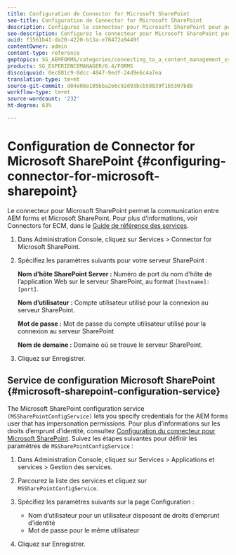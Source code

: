 ```yaml
---
title: Configuration de Connector for Microsoft SharePoint
seo-title: Configuration de Connector for Microsoft SharePoint
description: Configurez le connecteur pour Microsoft SharePoint pour permettre la communication entre AEM forms et Microsoft SharePoint.
seo-description: Configurez le connecteur pour Microsoft SharePoint pour permettre la communication entre AEM forms et Microsoft SharePoint.
uuid: f1561b41-da20-4220-b13a-e78472a9449f
contentOwner: admin
content-type: reference
geptopics: SG_AEMFORMS/categories/connecting_to_a_content_management_system
products: SG_EXPERIENCEMANAGER/6.4/FORMS
discoiquuid: 0ec881c9-8dcc-4847-9edf-24d9e6c4a7ea
translation-type: tm+mt
source-git-commit: d04e08e105bba2e6c92d93bcb58839f1b5307bd8
workflow-type: tm+mt
source-wordcount: '232'
ht-degree: 63%

---
```



# Configuration de Connector for Microsoft SharePoint {#configuring-connector-for-microsoft-sharepoint}

Le connecteur pour Microsoft SharePoint permet la communication entre AEM forms et Microsoft SharePoint. Pour plus d’informations, voir Connectors for ECM, dans le [Guide de référence des services](https://www.adobe.com/go/learn_aemforms_services_63).

1. Dans Administration Console, cliquez sur Services > Connector for Microsoft SharePoint.
1. Spécifiez les paramètres suivants pour votre serveur SharePoint :

   **Nom d’hôte SharePoint Server :** Numéro de port du nom d’hôte de l’application Web sur le serveur SharePoint, au format `[hostname]:[port]`.

   **Nom d’utilisateur :** Compte utilisateur utilisé pour la connexion au serveur SharePoint.

   **Mot de passe :** Mot de passe du compte utilisateur utilisé pour la connexion au serveur SharePoint

   **Nom de domaine :** Domaine où se trouve le serveur SharePoint.

1. Cliquez sur Enregistrer.

## Service de configuration Microsoft SharePoint {#microsoft-sharepoint-configuration-service}

The Microsoft SharePoint configuration service `(MSSharePointConfigService)` lets you specify credentials for the AEM forms user that has impersonation permissions. Pour plus d’informations sur les droits d’emprunt d’identité, consultez [Configuration du connecteur pour Microsoft SharePoint](https://help.adobe.com/en_US/AEMForms/6.1/SharePointConfig/index.html). Suivez les étapes suivantes pour définir les paramètres de `MSSharePointConfigService` :

1. Dans Administration Console, cliquez sur Services > Applications et services > Gestion des services.
1. Parcourez la liste des services et cliquez sur `MSSharePointConfigService`.
1. Spécifiez les paramètres suivants sur la page Configuration :

   * Nom d’utilisateur pour un utilisateur disposant de droits d’emprunt d’identité
   * Mot de passe pour le même utilisateur

1. Cliquez sur Enregistrer.

